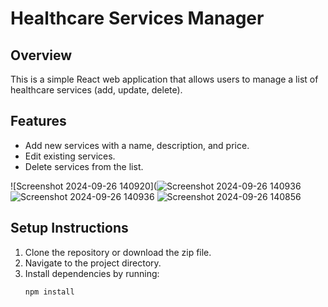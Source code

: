 # Healthcare Services Manager

## Overview

This is a simple React web application that allows users to manage a list of healthcare services (add, update, delete).

## Features

- Add new services with a name, description, and price.
- Edit existing services.
- Delete services from the list.

![Screenshot 2024-09-26 140920](![Screenshot 2024-09-26 140936](https://github.com/user-attachments/assets/78bddd98-da20-4b02-8a36-85cea11f4955)
![Screenshot 2024-09-26 140936](https://github.com/user-attachments/assets/7bf3a411-f5cc-467a-8a6f-df091cfa33c9)
![Screenshot 2024-09-26 140856](https://github.com/user-attachments/assets/35ee2a64-cde9-49e8-b413-666257e69784)


## Setup Instructions

1. Clone the repository or download the zip file.
2. Navigate to the project directory.
3. Install dependencies by running:
   ```bash
   npm install
